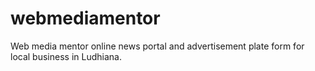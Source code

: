 # webmediamentor
Web media mentor online news portal and advertisement plate form  for local business in Ludhiana.
